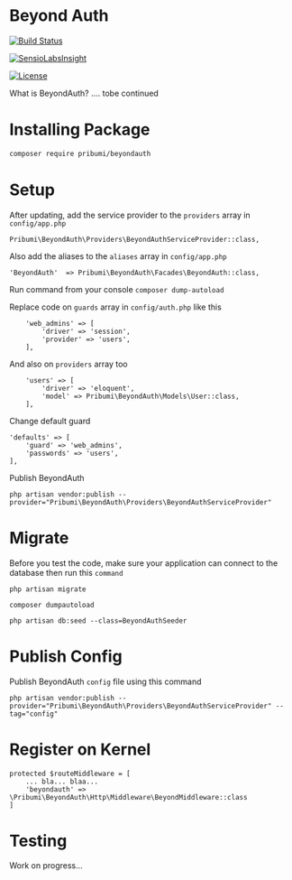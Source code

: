 # Beyond Auth

[![Build Status](https://travis-ci.org/odenktools/beyondauth.svg)](https://travis-ci.org/odenktools/beyondauth)

[![SensioLabsInsight](https://insight.sensiolabs.com/projects/e5044efb-e10a-4cc4-84f7-e243ca0ebc62/small.png)](https://insight.sensiolabs.com/projects/e5044efb-e10a-4cc4-84f7-e243ca0ebc62)

[![License](https://poser.pugx.org/pribumi/beyondauth/license)](https://packagist.org/packages/pribumi/beyondauth)

What is BeyondAuth? .... tobe continued

# Installing Package

```bash
composer require pribumi/beyondauth
```

# Setup

After updating, add the service provider to the `providers` array in `config/app.php`

	Pribumi\BeyondAuth\Providers\BeyondAuthServiceProvider::class,

Also add the aliases to the `aliases` array in `config/app.php`

	'BeyondAuth'  => Pribumi\BeyondAuth\Facades\BeyondAuth::class,

Run command from your console ``composer dump-autoload``

Replace code on `guards` array in `config/auth.php` like this

        'web_admins' => [
            'driver' => 'session',
            'provider' => 'users',
        ],

And also on `providers` array too

        'users' => [
            'driver' => 'eloquent',
            'model' => Pribumi\BeyondAuth\Models\User::class,
        ],

Change default guard

    'defaults' => [
        'guard' => 'web_admins',
        'passwords' => 'users',
    ],
	
Publish BeyondAuth

	php artisan vendor:publish --provider="Pribumi\BeyondAuth\Providers\BeyondAuthServiceProvider"

# Migrate

Before you test the code, make sure your application can connect to the database then run this `command`

	php artisan migrate
	
	composer dumpautoload
	
	php artisan db:seed --class=BeyondAuthSeeder

# Publish Config

Publish BeyondAuth `config` file using this command

	php artisan vendor:publish --provider="Pribumi\BeyondAuth\Providers\BeyondAuthServiceProvider" --tag="config"

# Register on Kernel

	protected $routeMiddleware = [
		... bla... blaa...
		'beyondauth' => \Pribumi\BeyondAuth\Http\Middleware\BeyondMiddleware::class
	]

# Testing

Work on progress...
